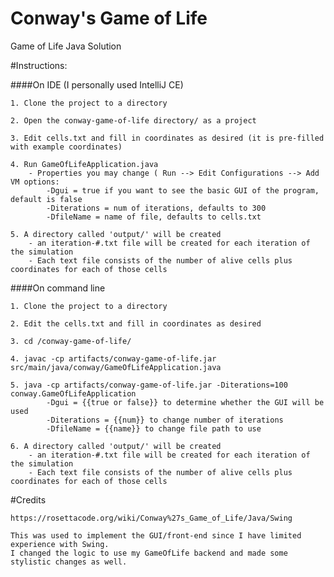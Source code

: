 # Conway's Game of Life
Game of Life Java Solution

#Instructions:

 ####On IDE (I personally used IntelliJ CE)
    
    1. Clone the project to a directory

    2. Open the conway-game-of-life directory/ as a project
    
    3. Edit cells.txt and fill in coordinates as desired (it is pre-filled with example coordinates)
    
    4. Run GameOfLifeApplication.java
        - Properties you may change ( Run --> Edit Configurations --> Add VM options:
            -Dgui = true if you want to see the basic GUI of the program, default is false
            -Diterations = num of iterations, defaults to 300
            -DfileName = name of file, defaults to cells.txt
    
    5. A directory called 'output/' will be created
        - an iteration-#.txt file will be created for each iteration of the simulation
        - Each text file consists of the number of alive cells plus coordinates for each of those cells

 ####On command line
    
    1. Clone the project to a directory

    2. Edit the cells.txt and fill in coordinates as desired

    3. cd /conway-game-of-life/

    4. javac -cp artifacts/conway-game-of-life.jar src/main/java/conway/GameOfLifeApplication.java

    5. java -cp artifacts/conway-game-of-life.jar -Diterations=100 conway.GameOfLifeApplication
            -Dgui = {{true or false}} to determine whether the GUI will be used
            -Diterations = {{num}} to change number of iterations
            -DfileName = {{name}} to change file path to use

    6. A directory called 'output/' will be created
        - an iteration-#.txt file will be created for each iteration of the simulation
        - Each text file consists of the number of alive cells plus coordinates for each of those cells


#Credits

    https://rosettacode.org/wiki/Conway%27s_Game_of_Life/Java/Swing

    This was used to implement the GUI/front-end since I have limited experience with Swing.
    I changed the logic to use my GameOfLife backend and made some stylistic changes as well.